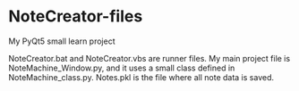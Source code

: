 # NoteCreator-files
My PyQt5 small learn project


NoteCreator.bat and NoteCreator.vbs are runner files.
My main project file is NoteMachine_Window.py, and it uses a small class defined in NoteMachine_class.py.
Notes.pkl is the file where all note data is saved.
